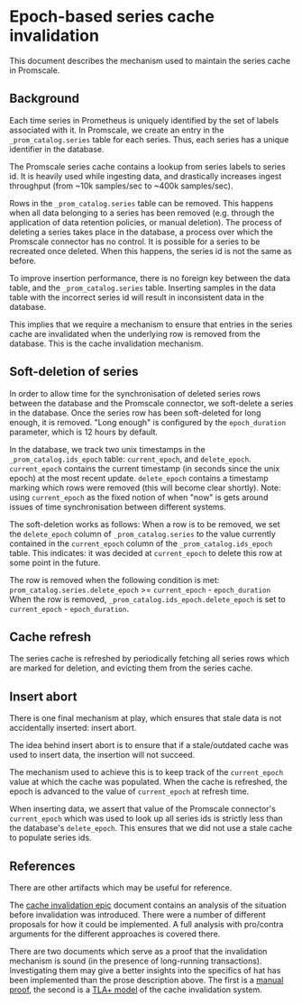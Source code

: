 # Epoch-based series cache invalidation

This document describes the mechanism used to maintain the series cache in
Promscale.

## Background

Each time series in Prometheus is uniquely identified by the set of labels
associated with it. In Promscale, we create an entry in the
`_prom_catalog.series` table for each series. Thus, each series has a unique
identifier in the database.

The Promscale series cache contains a lookup from series labels to series id.
It is heavily used while ingesting data, and drastically increases ingest
throughput (from ~10k samples/sec to ~400k samples/sec).

Rows in the `_prom_catalog.series` table can be removed. This happens when all
data belonging to a series has been removed (e.g. through the application of
data retention policies, or manual deletion). The process of deleting a series
takes place in the database, a process over which the Promscale connector has
no control. It is possible for a series to be recreated once deleted. When this
happens, the series id is not the same as before.

To improve insertion performance, there is no foreign key between the data
table, and the `_prom_catalog.series` table. Inserting samples in the data
table with the incorrect series id will result in inconsistent data in the
database.

This implies that we require a mechanism to ensure that entries in the series
cache are invalidated when the underlying row is removed from the database.
This is the cache invalidation mechanism.

## Soft-deletion of series

In order to allow time for the synchronisation of deleted series rows between
the database and the Promscale connector, we soft-delete a series in the
database. Once the series row has been soft-deleted for long enough, it is
removed. "Long enough" is configured by the `epoch_duration` parameter, which
is 12 hours by default.

In the database, we track two unix timestamps in the `_prom_catalog.ids_epoch`
table: `current_epoch`, and `delete_epoch`.
`current_epoch` contains the current timestamp (in seconds since the unix epoch)
at the most recent update.
`delete_epoch` contains a timestamp marking which rows were removed (this will
become clear shortly).
Note: using `current_epoch` as the fixed notion of when "now" is gets around
issues of time synchronisation between different systems.

The soft-deletion works as follows: When a row is to be removed, we set the
`delete_epoch` column of `_prom_catalog.series` to the value currently
contained in the `current_epoch` column of the `_prom_catalog.ids_epoch` table.
This indicates: it was decided at `current_epoch` to delete this row at some
point in the future.

The row is removed when the following condition is met:
`prom_catalog.series.delete_epoch` >= `current_epoch` - `epoch_duration`
When the row is removed, `_prom_catalog.ids_epoch.delete_epoch` is set to
`current_epoch` - `epoch_duration`.

## Cache refresh

The series cache is refreshed by periodically fetching all series rows which
are marked for deletion, and evicting them from the series cache.

## Insert abort

There is one final mechanism at play, which ensures that stale data is not
accidentally inserted: insert abort.

The idea behind insert abort is to ensure that if a stale/outdated cache was
used to insert data, the insertion will not succeed.

The mechanism used to achieve this is to keep track of the `current_epoch`
value at which the cache was populated. When the cache is refreshed, the epoch
is advanced to the value of `current_epoch` at refresh time.

When inserting data, we assert that value of the Promscale connector's
`current_epoch` which was used to look up all series ids is strictly less than
the database's `delete_epoch`. This ensures that we did not use a stale cache
to populate series ids.

## References

There are other artifacts which may be useful for reference.

The [cache invalidation epic][epic-cache-invalidation] document contains an
analysis of the situation before invalidation was introduced. There were a
number of different proposals for how it could be implemented. A full analysis
with pro/contra arguments for the different approaches is covered there.

There are two documents which serve as a proof that the invalidation mechanism
is sound (in the presence of long-running transactions). Investigating them may
give a better insights into the specifics of hat has been implemented than the
prose description above. The first is a [manual proof][manual-cache-proof], the
second is a [TLA+ model][tlaplus-cache-proof] of the cache invalidation system.

[epic-cache-invalidation]: https://docs.google.com/document/d/1PtUnz7zhOpDgmURmoDWdubnlRQTnp1VaVyWEBsGr44k/edit
[manual-cache-proof]: https://docs.google.com/document/d/1U4brZ4rZcn3PAv7hdot_r1SXeP4NGY8Im1d4NDJkZlU/edit
[tlaplus-cache-proof]: ../../specs/cache.tla

